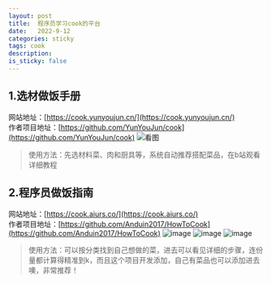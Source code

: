 ```yaml
---
layout: post
title:  程序员学习cook的平台
date:   2022-9-12
categories: sticky
tags: cook
description:
is_sticky: false
---
```


## 1.选材做饭手册
网站地址：[https://cook.yunyoujun.cn/](https://cook.yunyoujun.cn/) <br>
作者项目地址：[https://github.com/YunYouJun/cook](https://github.com/YunYouJun/cook) 
![看图](https://www.helloimg.com/images/2022/09/12/ZI43qP.png)
> 使用方法：先选材料菜、肉和厨具等，系统自动推荐搭配菜品，在b站观看详细教程 

## 2.程序员做饭指南         
网站地址：[https://cook.aiurs.co/](https://cook.aiurs.co/) <br>
作者项目地址：[https://github.com/Anduin2017/HowToCook](https://github.com/Anduin2017/HowToCook)
![image](https://www.helloimg.com/images/2022/09/12/ZI4eUn.png)
![image](https://www.helloimg.com/images/2022/09/12/ZI4tt0.png)
![image](https://www.helloimg.com/images/2022/09/12/ZI4xPR.png)
> 使用方法：可以按分类找到自己想做的菜，进去可以看见详细的步骤，连份量都计算得精准到k，而且这个项目开发添加，自己有菜品也可以添加进去噢，非常推荐！
